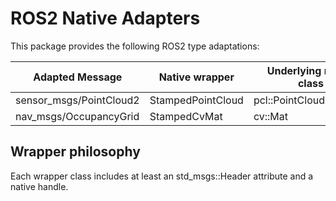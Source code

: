 # ROS2 Native Adapters

This package provides the following ROS2 type adaptations:

| Adapted Message | Native wrapper | Underlying native class | Header |
|-|-|-|-|
| sensor_msgs/PointCloud2 | StampedPointCloud | pcl::PointCloud\<PointT\> |OpenCV.hpp|
| nav_msgs/OccupancyGrid | StampedCvMat | cv::Mat |PCL_2.hpp|

## Wrapper philosophy
Each wrapper class includes at least an std_msgs::Header attribute and a native handle.
